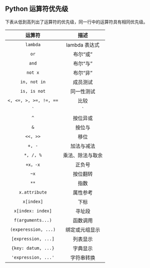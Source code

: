 ## Python 运算符优先级

下表从低到高列出了运算符的优先级，同一行中的运算符具有相同优先级。

|         运算符         |       描述       |
| :--------------------: | :--------------: |
|        `lambda`        |  lambda 表达式   |
|          `or`          |     布尔“或”     |
|         `and`          |     布尔“与”     |
|        `not x`         |     布尔“非”     |
|      `in, not in`      |     成员测试     |
|      `is, is not`      |    同一性测试    |
| `<, <=, >, >=, !=, ==` |       比较       |
|          `|`           |      按位或      |
|          `^`           |     按位异或     |
|          `&`           |      按位与      |
|        `<<, >>`        |       移位       |
|         `+, -`         |    加法与减法    |
|       `*, /, %`        | 乘法、除法与取余 |
|        `+x，-x`        |      正负号      |
|          `~x`          |     按位翻转     |
|          `**`          |       指数       |
|     `x.attribute`      |     属性参考     |
|       `x[index]`       |       下标       |
|   `x[index: index]`    |      寻址段      |
|   `f(arguments...)`    |     函数调用     |
|  `(experession, ...)`  |  绑定或元组显示  |
|  `[expression, ...]`   |     列表显示     |
|  `{key: datum, ...}`   |     字典显示     |
|  `'expression, ...'`   |    字符串转换    |